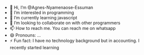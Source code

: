 - 👋 Hi, I’m @Agnes-Nyamenaose-Essuman
- 👀 I’m interested in programming
- 🌱 I’m currently learning javascript
- 💞️ I’m looking to collaborate on with other programmers
- 📫 How to reach me. You can reach me on whatsapp
- 😄 Pronouns: ...
- ⚡ Fun fact: I have no technology background but in accounting. I recently started learning

<!---
Agnes-Nyamenaose-Essuman/Agnes-Nyamenaose-Essuman is a ✨ special ✨ repository because its `README.md` (this file) appears on your GitHub profile.
You can click the Preview link to take a look at your changes.
--->
